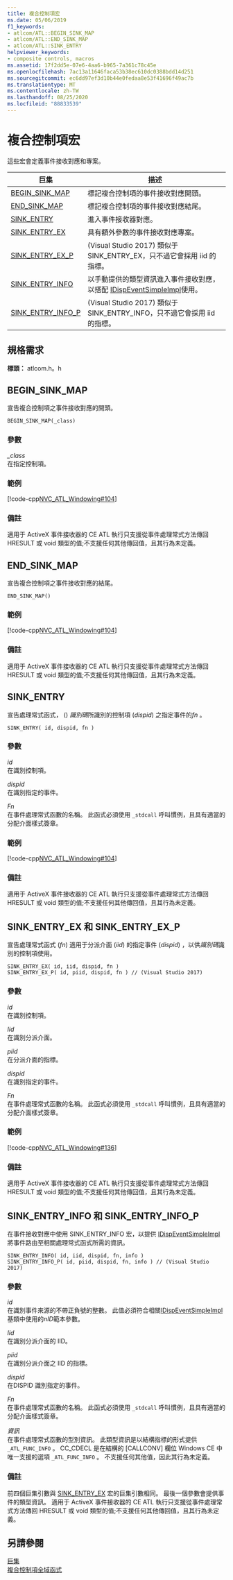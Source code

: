 ```yaml
---
title: 複合控制項宏
ms.date: 05/06/2019
f1_keywords:
- atlcom/ATL::BEGIN_SINK_MAP
- atlcom/ATL::END_SINK_MAP
- atlcom/ATL::SINK_ENTRY
helpviewer_keywords:
- composite controls, macros
ms.assetid: 17f2dd5e-07e6-4aa6-b965-7a361c78c45e
ms.openlocfilehash: 7ac13a11646faca53b38ec610dc0388bdd14d251
ms.sourcegitcommit: ec6dd97ef3d10b44e0fedaa8e53f41696f49ac7b
ms.translationtype: MT
ms.contentlocale: zh-TW
ms.lasthandoff: 08/25/2020
ms.locfileid: "88833539"
---
```

# <a name="composite-control-macros"></a>複合控制項宏

這些宏會定義事件接收對應和專案。

|巨集|描述|
|-|-|
|[BEGIN_SINK_MAP](#begin_sink_map)|標記複合控制項的事件接收對應開頭。|
|[END_SINK_MAP](#end_sink_map)|標記複合控制項的事件接收對應結尾。|
|[SINK_ENTRY](#sink_entry)|進入事件接收器對應。|
|[SINK_ENTRY_EX](#sink_entry_ex)|具有額外參數的事件接收對應專案。|
|[SINK_ENTRY_EX_P](#sink_entry_ex)|  (Visual Studio 2017) 類似于 SINK_ENTRY_EX，只不過它會採用 iid 的指標。|
|[SINK_ENTRY_INFO](#sink_entry_info)|以手動提供的類型資訊進入事件接收對應，以搭配 [IDispEventSimpleImpl](../../atl/reference/idispeventsimpleimpl-class.md)使用。|
|[SINK_ENTRY_INFO_P](#sink_entry_info)|  (Visual Studio 2017) 類似于 SINK_ENTRY_INFO，只不過它會採用 iid 的指標。|

## <a name="requirements"></a>規格需求

**標頭：** atlcom.h。h

## <a name="begin_sink_map"></a><a name="begin_sink_map"></a> BEGIN_SINK_MAP

宣告複合控制項之事件接收對應的開頭。

```
BEGIN_SINK_MAP(_class)
```

### <a name="parameters"></a>參數

*_class*<br/>
在指定控制項。

### <a name="example"></a>範例

[!code-cpp[NVC_ATL_Windowing#104](../../atl/codesnippet/cpp/composite-control-macros_1.h)]

### <a name="remarks"></a>備註

適用于 ActiveX 事件接收器的 CE ATL 執行只支援從事件處理常式方法傳回 HRESULT 或 void 類型的值;不支援任何其他傳回值，且其行為未定義。

## <a name="end_sink_map"></a><a name="end_sink_map"></a> END_SINK_MAP

宣告複合控制項之事件接收對應的結尾。

```
END_SINK_MAP()
```

### <a name="example"></a>範例

[!code-cpp[NVC_ATL_Windowing#104](../../atl/codesnippet/cpp/composite-control-macros_1.h)]

### <a name="remarks"></a>備註

適用于 ActiveX 事件接收器的 CE ATL 執行只支援從事件處理常式方法傳回 HRESULT 或 void 類型的值;不支援任何其他傳回值，且其行為未定義。

## <a name="sink_entry"></a><a name="sink_entry"></a> SINK_ENTRY

宣告處理常式函式， () *識別碼*所識別的控制項 (*dispid*) 之指定事件的*fn* 。

```
SINK_ENTRY( id, dispid, fn )
```

### <a name="parameters"></a>參數

*id*<br/>
在識別控制項。

*dispid*<br/>
在識別指定的事件。

*Fn*<br/>
在事件處理常式函數的名稱。 此函式必須使用 `_stdcall` 呼叫慣例，且具有適當的分配介面樣式簽章。

### <a name="example"></a>範例

[!code-cpp[NVC_ATL_Windowing#104](../../atl/codesnippet/cpp/composite-control-macros_1.h)]

### <a name="remarks"></a>備註

適用于 ActiveX 事件接收器的 CE ATL 執行只支援從事件處理常式方法傳回 HRESULT 或 void 類型的值;不支援任何其他傳回值，且其行為未定義。

## <a name="sink_entry_ex-and-sink_entry_ex_p"></a><a name="sink_entry_ex"></a> SINK_ENTRY_EX 和 SINK_ENTRY_EX_P

宣告處理常式函式 (*fn*) 適用于分派介面 (*iid*) 的指定事件 (*dispid*) ，以供*識別碼*識別的控制項使用。

```
SINK_ENTRY_EX( id, iid, dispid, fn )
SINK_ENTRY_EX_P( id, piid, dispid, fn ) // (Visual Studio 2017)
```

### <a name="parameters"></a>參數

*id*<br/>
在識別控制項。

*Iid*<br/>
在識別分派介面。

*piid*<br/>
在分派介面的指標。

*dispid*<br/>
在識別指定的事件。

*Fn*<br/>
在事件處理常式函數的名稱。 此函式必須使用 `_stdcall` 呼叫慣例，且具有適當的分配介面樣式簽章。

### <a name="example"></a>範例

[!code-cpp[NVC_ATL_Windowing#136](../../atl/codesnippet/cpp/composite-control-macros_2.h)]

### <a name="remarks"></a>備註

適用于 ActiveX 事件接收器的 CE ATL 執行只支援從事件處理常式方法傳回 HRESULT 或 void 類型的值;不支援任何其他傳回值，且其行為未定義。

## <a name="sink_entry_info-and-sink_entry_info_p"></a><a name="sink_entry_info"></a> SINK_ENTRY_INFO 和 SINK_ENTRY_INFO_P

在事件接收對應中使用 SINK_ENTRY_INFO 宏，以提供 [IDispEventSimpleImpl](../../atl/reference/idispeventsimpleimpl-class.md) 將事件路由至相關處理常式函式所需的資訊。

```
SINK_ENTRY_INFO( id, iid, dispid, fn, info )
SINK_ENTRY_INFO_P( id, piid, dispid, fn, info ) // (Visual Studio 2017)
```

### <a name="parameters"></a>參數

*id*<br/>
在識別事件來源的不帶正負號的整數。 此值必須符合相關[IDispEventSimpleImpl](../../atl/reference/idispeventsimpleimpl-class.md)基類中使用的*nID*範本參數。

*Iid*<br/>
在識別分派介面的 IID。

*piid*<br/>
在識別分派介面之 IID 的指標。

*dispid*<br/>
在DISPID 識別指定的事件。

*Fn*<br/>
在事件處理常式函數的名稱。 此函式必須使用 `_stdcall` 呼叫慣例，且具有適當的分配介面樣式簽章。

*資訊*<br/>
在事件處理常式函數的型別資訊。 此類型資訊是以結構指標的形式提供 `_ATL_FUNC_INFO` 。 CC_CDECL 是在結構的 [CALLCONV] 欄位 Windows CE 中唯一支援的選項 `_ATL_FUNC_INFO` 。 不支援任何其他值，因此其行為未定義。

### <a name="remarks"></a>備註

前四個巨集引數與 [SINK_ENTRY_EX](#sink_entry_ex) 宏的巨集引數相同。 最後一個參數會提供事件的類型資訊。 適用于 ActiveX 事件接收器的 CE ATL 執行只支援從事件處理常式方法傳回 HRESULT 或 void 類型的值;不支援任何其他傳回值，且其行為未定義。

## <a name="see-also"></a>另請參閱

[巨集](../../atl/reference/atl-macros.md)<br/>
[複合控制項全域函式](../../atl/reference/composite-control-global-functions.md)
